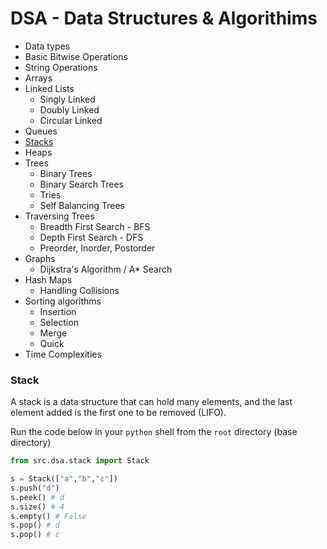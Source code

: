 DSA - Data Structures & Algorithims
===

- Data types
- Basic Bitwise Operations
- String Operations
- Arrays
- Linked Lists
  - Singly Linked
  - Doubly Linked
  - Circular Linked
- Queues
- [Stacks](#stack)
- Heaps
- Trees
  - Binary Trees
  - Binary Search Trees
  - Tries
  - Self Balancing Trees
- Traversing Trees
  - Breadth First Search - BFS
  - Depth First Search - DFS
  - Preorder, Inorder, Postorder
- Graphs
  - Dijkstra's Algorithm / A\* Search
- Hash Maps
  - Handling Collisions
- Sorting algorithms
  - Insertion
  - Selection
  - Merge
  - Quick
- Time Complexities

### Stack

A stack is a data structure that can hold many elements, and the last element added is the 
first one to be removed (LIFO).

Run the code below in your `python` shell from the `root` directory (base directory)

```python
from src.dsa.stack import Stack

s = Stack(["a","b","c"])
s.push("d")
s.peek() # d
s.size() # 4
s.empty() # False
s.pop() # d
s.pop() # c
```